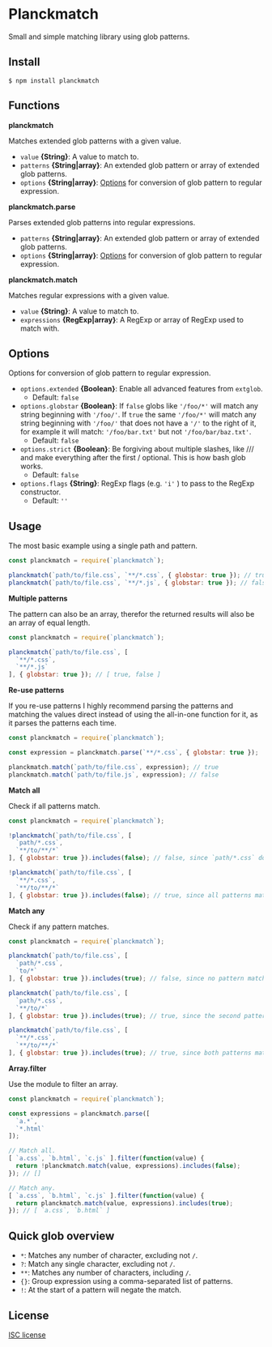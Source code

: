 # Planckmatch

Small and simple matching library using glob patterns.

## Install

```
$ npm install planckmatch
```

## Functions

**planckmatch**

Matches extended glob patterns with a given value.
* `value` **{String}**: A value to match to.
* `patterns` **{String|array}**: An extended glob pattern or array of extended glob patterns.
* `options` **{String|array}**: [Options](#options) for conversion of glob pattern to regular expression.

**planckmatch.parse**

Parses extended glob patterns into regular expressions.
* `patterns` **{String|array}**: An extended glob pattern or array of extended glob patterns.
* `options` **{String|array}**: [Options](#options) for conversion of glob pattern to regular expression.

**planckmatch.match**

Matches regular expressions with a given value.
* `value` **{String}**: A value to match to.
* `expressions` **{RegExp|array}**: A RegExp or array of RegExp used to match with.

## Options

Options for conversion of glob pattern to regular expression.

* `options.extended` **{Boolean}**: Enable all advanced features from `extglob`.
  * Default: `false`
* `options.globstar` **{Boolean}**: If `false` globs like `'/foo/*'` will match any string beginning with `'/foo/'`. If `true` the same `'/foo/*'` will match any string beginning with `'/foo/'` that does not have a `'/'` to the right of it, for example it will match: `'/foo/bar.txt'` but not `'/foo/bar/baz.txt'`.
  * Default: `false`
* `options.strict` **{Boolean}**: Be forgiving about multiple slashes, like /// and make everything after the first / optional. This is how bash glob works.
  * Default: `false`
* `options.flags` **{String}**: RegExp flags (e.g. `'i'` ) to pass to the RegExp constructor.
  * Default: `''`

## Usage

The most basic example using a single path and pattern.

```JavaScript
const planckmatch = require(`planckmatch`);

planckmatch(`path/to/file.css`, `**/*.css`, { globstar: true }); // true
planckmatch(`path/to/file.css`, `**/*.js`, { globstar: true }); // false
```

**Multiple patterns**

The pattern can also be an array, therefor the returned results will also be an array of equal length.

```JavaScript
const planckmatch = require(`planckmatch`);

planckmatch(`path/to/file.css`, [
  `**/*.css`,
  `**/*.js`
], { globstar: true }); // [ true, false ]
```

**Re-use patterns**

If you re-use patterns I highly recommend parsing the patterns and matching the values direct instead of using the all-in-one function for it, as it parses the patterns each time.

```JavaScript
const planckmatch = require(`planckmatch`);

const expression = planckmatch.parse(`**/*.css`, { globstar: true });

planckmatch.match(`path/to/file.css`, expression); // true
planckmatch.match(`path/to/file.js`, expression); // false
```

**Match all**

Check if all patterns match.

```JavaScript
const planckmatch = require(`planckmatch`);

!planckmatch(`path/to/file.css`, [
  `path/*.css`,
  `**/to/**/*`
], { globstar: true }).includes(false); // false, since `path/*.css` does not match.

!planckmatch(`path/to/file.css`, [
  `**/*.css`,
  `**/to/**/*`
], { globstar: true }).includes(false); // true, since all patterns match.
```

**Match any**

Check if any pattern matches.

```JavaScript
const planckmatch = require(`planckmatch`);

planckmatch(`path/to/file.css`, [
  `path/*.css`,
  `to/*`
], { globstar: true }).includes(true); // false, since no pattern matches.

planckmatch(`path/to/file.css`, [
  `path/*.css`,
  `**/to/*`
], { globstar: true }).includes(true); // true, since the second pattern matches.

planckmatch(`path/to/file.css`, [
  `**/*.css`,
  `**/to/**/*`
], { globstar: true }).includes(true); // true, since both patterns match.
```

**Array.filter**

Use the module to filter an array.

```JavaScript
const planckmatch = require(`planckmatch`);

const expressions = planckmatch.parse([
  `a.*`,
  `*.html`
]);

// Match all.
[ `a.css`, `b.html`, `c.js` ].filter(function(value) {
  return !planckmatch.match(value, expressions).includes(false);
}); // []

// Match any.
[ `a.css`, `b.html`, `c.js` ].filter(function(value) {
  return planckmatch.match(value, expressions).includes(true);
}); // [ `a.css`, `b.html` ]
```

## Quick glob overview

* `*`: Matches any number of character, excluding not `/`.
* `?`: Match any single character, excluding not `/`.
* `**`: Matches any number of characters, including `/`.
* `{}`: Group expression using a comma-separated list of patterns.
* `!`: At the start of a pattern will negate the match.

## License

[ISC license](https://github.com/redkenrok/planckmatch/blob/LICENSE)